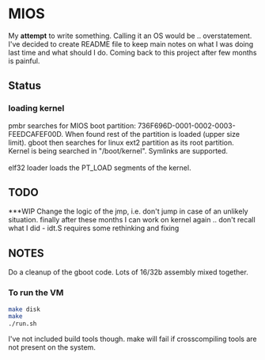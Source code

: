 # MIOS
My **attempt** to write something. Calling it an OS would be .. overstatement. I've decided to create README file to keep main notes on what I was doing last time and what should I do. Coming back to this project after few months is painful.

## Status
### loading kernel
pmbr searches for MIOS boot partition: 736F696D-0001-0002-0003-FEEDCAFEF00D. When found rest of the partition is loaded (upper size limit). gboot then searches for linux ext2 partition as its root partition.<br />
Kernel is being searched in "/boot/kernel". Symlinks are supported. <br /><br />
elf32 loader loads the PT_LOAD segments of the kernel.

## TODO
***WIP Change the logic of the jmp, i.e. don't jump in case of an unlikely situation. 
finally after these months I can work on kernel again .. don't recall what I did - idt.S requires some rethinking and fixing

## NOTES
Do a cleanup of the gboot code. Lots of 16/32b assembly mixed together.

### To run the VM
```sh
make disk
make
./run.sh
```
I've not included build tools though. make will fail if crosscompiling tools are not present on the system.
